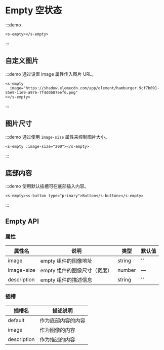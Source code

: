 # Empty 空状态

:::demo

```vue
<s-empty></s-empty>
```
:::

## 自定义图片

:::demo 通过设置 image 属性传入图片 URL。

```vue
<s-empty
  image="https://shadow.elemecdn.com/app/element/hamburger.9cf7b091-55e9-11e9-a976-7f4d0b07eef6.png"
></s-empty>
```
:::

## 图片尺寸

:::demo 通过使用 `image-size` 属性来控制图片大小。

```vue
<s-empty :image-size="200"></s-empty>
```
:::

## 底部内容

:::demo 使用默认插槽可在底部插入内容。
```vue
<s-empty><s-button type="primary">Button</s-button></s-empty>
```
:::

## Empty API

### 属性

| 属性名      | 说明                         | 类型   | 默认值 |
| ----------- | ---------------------------- | ------ | ------ |
| image       | empty 组件的图像地址         | string | ''     |
| image-size  | empty 组件的图像尺寸（宽度） | number | —      |
| description | empty 组件的描述信息         | string | ''     |

### 插槽

| 插槽名      | 描述说明           |
| ----------- | ------------------ |
| default     | 作为底部内容的内容 |
| image       | 作为图像的内容     |
| description | 作为描述的内容     |